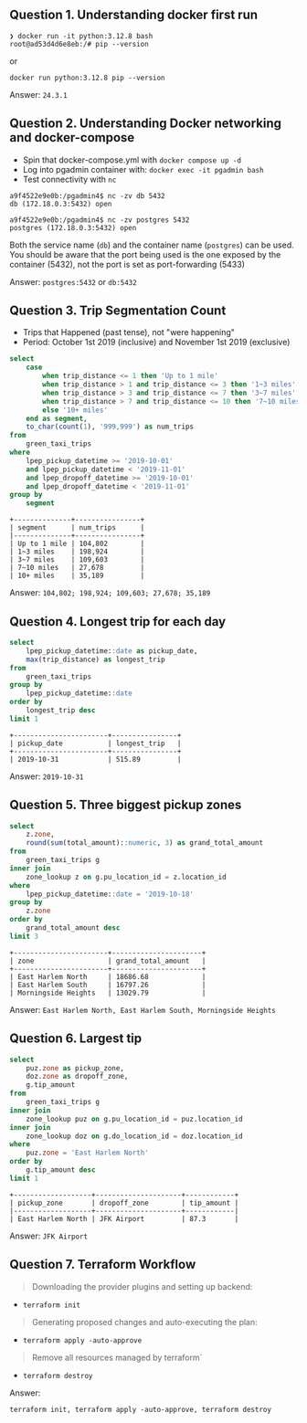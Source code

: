 ## Question 1. Understanding docker first run
```
❯ docker run -it python:3.12.8 bash
root@ad53d4d6e8eb:/# pip --version
```
or 
```shell
docker run python:3.12.8 pip --version
```

Answer: `24.3.1`


## Question 2. Understanding Docker networking and docker-compose

- Spin that docker-compose.yml with `docker compose up -d`
- Log into pgadmin container with: `docker exec -it pgadmin bash`
- Test connectivity with `nc`

```shell
a9f4522e9e0b:/pgadmin4$ nc -zv db 5432
db (172.18.0.3:5432) open

a9f4522e9e0b:/pgadmin4$ nc -zv postgres 5432
postgres (172.18.0.3:5432) open
```

Both the service name (`db`) and the container name (`postgres`) can be used.
You should be aware that the port being used is the one exposed by the container (5432), not the port is set as port-forwarding (5433)

Answer: `postgres:5432` or `db:5432`


## Question 3. Trip Segmentation Count

- Trips that Happened (past tense), not "were happening"
- Period: October 1st 2019 (inclusive) and November 1st 2019 (exclusive)

```sql
select
    case
        when trip_distance <= 1 then 'Up to 1 mile'
        when trip_distance > 1 and trip_distance <= 3 then '1~3 miles'
        when trip_distance > 3 and trip_distance <= 7 then '3~7 miles'
        when trip_distance > 7 and trip_distance <= 10 then '7~10 miles'
        else '10+ miles'
    end as segment,
    to_char(count(1), '999,999') as num_trips
from
    green_taxi_trips
where
    lpep_pickup_datetime >= '2019-10-01'
    and lpep_pickup_datetime < '2019-11-01'
    and lpep_dropoff_datetime >= '2019-10-01'
    and lpep_dropoff_datetime < '2019-11-01'
group by
    segment
```
```
+--------------+----------------+
| segment      | num_trips      |
|--------------+----------------+
| Up to 1 mile | 104,802        |
| 1~3 miles    | 198,924        |
| 3~7 miles    | 109,603        |
| 7~10 miles   | 27,678         |
| 10+ miles    | 35,189         |
```

Answer: `104,802; 198,924; 109,603; 27,678; 35,189`


## Question 4. Longest trip for each day
```sql
select
    lpep_pickup_datetime::date as pickup_date,
    max(trip_distance) as longest_trip
from
    green_taxi_trips
group by
    lpep_pickup_datetime::date
order by
    longest_trip desc
limit 1
```
```
+-----------------------+----------------+
| pickup_date           | longest_trip   |
+-----------------------+----------------+
| 2019-10-31            | 515.89         |
```

Answer: `2019-10-31`


## Question 5. Three biggest pickup zones
```sql
select
    z.zone,
    round(sum(total_amount)::numeric, 3) as grand_total_amount
from
    green_taxi_trips g
inner join
    zone_lookup z on g.pu_location_id = z.location_id
where
    lpep_pickup_datetime::date = '2019-10-18'
group by
    z.zone
order by
    grand_total_amount desc
limit 3
```
```
+-----------------------+----------------------+
| zone                  | grand_total_amount   |
+-----------------------+----------------------+
| East Harlem North     | 18686.68             |
| East Harlem South     | 16797.26             |
| Morningside Heights   | 13029.79             |
```

Answer: `East Harlem North, East Harlem South, Morningside Heights`


## Question 6. Largest tip
```sql
select
    puz.zone as pickup_zone,
    doz.zone as dropoff_zone,
    g.tip_amount
from
    green_taxi_trips g
inner join
    zone_lookup puz on g.pu_location_id = puz.location_id
inner join
    zone_lookup doz on g.do_location_id = doz.location_id
where
    puz.zone = 'East Harlem North'
order by
    g.tip_amount desc
limit 1
```

```
+-------------------+---------------------+------------+
| pickup_zone       | dropoff_zone        | tip_amount |
|-------------------+---------------------+------------|
| East Harlem North | JFK Airport         | 87.3       |
```

Answer: `JFK Airport`


## Question 7. Terraform Workflow

> Downloading the provider plugins and setting up backend: 

- `terraform init`

> Generating proposed changes and auto-executing the plan: 

- `terraform apply -auto-approve`

> Remove all resources managed by terraform`

- `terraform destroy`

Answer:

```
terraform init, terraform apply -auto-approve, terraform destroy
```
